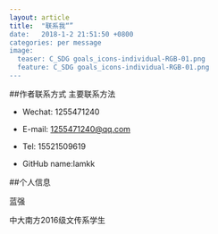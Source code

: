 ```yaml
---
layout: article
title:  "联系我“”
date:   2018-1-2 21:51:50 +0800
categories: per message 
image:
  teaser: C_SDG goals_icons-individual-RGB-01.png
  feature: C_SDG goals_icons-individual-RGB-01.png
---
```


##作者联系方式
主要联系方法

- Wechat: 1255471240
    
- E-mail: 1255471240@qq.com

- Tel: 15521509619

- GitHub name:lamkk

##个人信息

蓝强

中大南方2016级文传系学生
